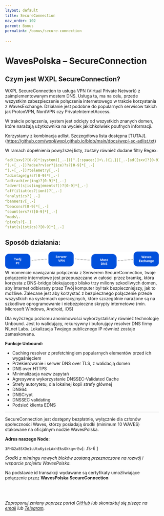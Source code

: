 ```yaml
---
layout: default
title: SecureConnection
nav_order: 102
parent: Bonus
permalink: /bonus/secure-connection

---
```


# WavesPolska – SecureConnection

## Czym jest WXPL SecureConnection?

WXPL SecureConnection to usługa VPN (Virtual Private Network) z zaimplementowanym mostem DNS. Usługa ta, ma na celu, przede wszystkim zabezpieczenie połączenia internetowego w trakcie korzystania z WavesExchange. Działanie jest podobne do popularnych serwisów takich jak ProtonVPN, NordVPN czy PrivateInternetAccess.

W trakcie połączenia, system jest odcięty od wszystkich znanych domen, które narażają użytkownika na wyciek jakichkolwiek poufnych informacji.

Korzystamy z kombinacja adlist. Szczegółowa lista dostępna [TUTAJ].(https://github.com/wxpl/wxpl.github.io/blob/main/docs/wxpl-sc-adlist.txt)

W ramach dopełnienia powyższej listy, zostały również dodane filtry Regex:
```yaml
^ad([sxv]?[0-9]*|system)[_.-]([^.[:space:]]+\.){1,}|[_.-]ad([sxv]?[0-9]*|system)[_.-]
^(.+[_.-])?adse?rv(er?|ice)?s?[0-9]*[_.-]
^(.+[_.-])?telemetry[_.-]
^adim(age|g)s?[0-9]*[_.-]
^adtrack(er|ing)?[0-9]*[_.-]
^advert(s|is(ing|ements?))?[0-9]*[_.-]
^aff(iliat(es?|ion))?[_.-]
^analytics?[_.-]
^banners?[_.-]
^beacons?[0-9]*[_.-]
^count(ers?)?[0-9]*[_.-]
^mads\.
^pixels?[-.]
^stat(s|istics)?[0-9]*[_.-]
```

## Sposób działania:

![](/images/wxpl-secureconnection.svg)
W momencie nawiązania połączenia z Serwerem SecureConnection, twoje połączenie internetowe jest przepuszczane w całości przez bramkę, która korzysta z DNS-bridge blokującego blisko trzy miliony szkodliwych domen, aby Internet odbierany przez Twój komputer był tak bezpieczniejszy, jak to możliwe. Zalecane jest aby korzystać z bezpiecznego połączenie przede wszystkich na systemach operacyjnych, które szczególnie narażone są na szkodliwe oprogramowanie i niebezpieczne skrypty internetowe (min. Microsoft Windows, Android, iOS)

Dla wyższego poziomu anonimowości wykorzystaliśmy również technologię Unbound. Jest to walidujący, rekursywny i buforujący resolver DNS firmy NLnet Labs. Lokalizacja Twojego publicznego IP również zostaje zamaskowana.

**Funkcje Unbound:**

- Caching resolver z prefetchingiem popularnych elementów przed ich wygaśnięciem
- Przekierowanie i serwer DNS over TLS, z walidacją domen
- DNS over HTTPS
- Minimalizacja nazw zapytań
- Agresywne wykorzystanie DNSSEC-Validated Cache
- Strefy autorytetu, dla lokalnej kopii strefy głównej
- DNS64
- DNSCrypt
- DNSSEC validating
- Podsieć klienta EDNS

---

SecureConnection jest dostępny bezpłatnie, wyłącznie dla członów społeczności Waves, którzy posiadają środki (minimum 10 WAVES) stakowane na oficjalnym nodzie WavesPolska.

**Adres naszego Node:**

```3PHG2a8SXDe1uUtuKyieLAxhEksGkkqvrEw```{: .fs-6 }

*Środki z mintingu nowych bloków zostaną przeznaczone na rozwój i wsparcie projektu WavesPolska.*

Na podstawie id transakcji wydawane są certyfikaty umożliwiające połączenie przez **WavesPolska SecureConnection**

\
\
\
*Zaproponuj zmiany poprzez portal [GitHub](https://github.com/wxpl/wxpl.github.io) lub skontaktuj się pisząc na [email](mailto:contact@wxpl.club) lub [Telegram](https://t.me/waves_polska).*
